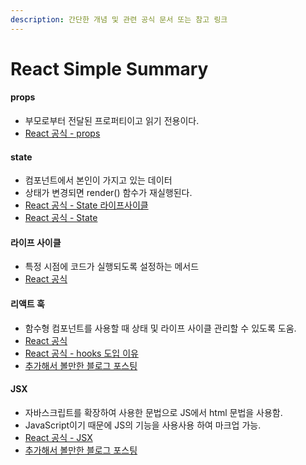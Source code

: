 ```yaml
---
description: 간단한 개념 및 관련 공식 문서 또는 참고 링크
---
```


# React Simple Summary

#### props

* 부모로부터 전달된 프로퍼티이고 읽기 전용이다.
* [React 공식 - props](https://ko.reactjs.org/docs/components-and-props.html#props-are-read-only)

#### state

* 컴포넌트에서 본인이 가지고 있는 데이터
* 상태가 변경되면 render() 함수가 재실행된다.
* [React 공식 - State 라이프사이클](https://ko.reactjs.org/docs/state-and-lifecycle.html)
* [React 공식 - State](https://ko.reactjs.org/docs/react-component.html#state)

#### 라이프 사이클

* 특정 시점에 코드가 실행되도록 설정하는 메서드
* [React 공식](https://ko.reactjs.org/docs/react-component.html#the-component-lifecycle)

#### 리액트 훅

* 함수형 컴포넌트를 사용할 때 상태 및 라이프 사이클 관리할 수 있도록 도움.
* [React 공식](https://ko.reactjs.org/docs/hooks-overview.html)
* [React 공식 - hooks 도입 이유](https://ko.reactjs.org/docs/hooks-intro.html#motivation)
* [추가해서 볼만한 블로그 포스팅](https://defineall.tistory.com/900)

#### JSX

* 자바스크립트를 확장하여 사용한 문법으로 JS에서 html 문법을 사용함.
* JavaScript이기 때문에 JS의 기능을 사용사용 하여 마크업 가능.
* [React 공식 - JSX](https://ko.reactjs.org/docs/introducing-jsx.html)
* [추가해서 볼만한 블로그 포스팅](https://velog.io/@gyumin\_2/React-JSX%EB%9E%80%EC%A0%95%EC%9D%98-%EC%9E%A5%EC%A0%90-%EB%AC%B8%EB%B2%95-%ED%8A%B9%EC%A7%95-%EB%93%B1)
